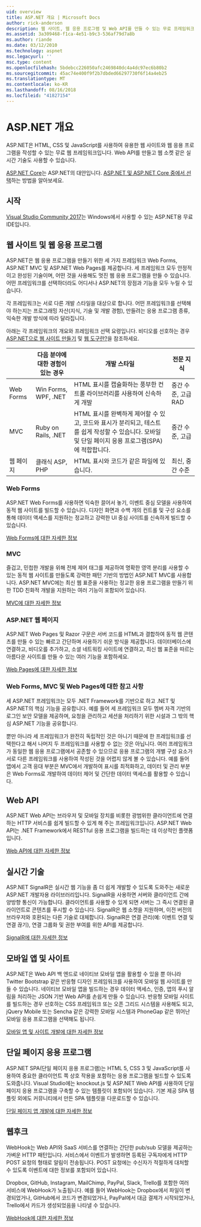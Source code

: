 ```yaml
---
uid: overview
title: ASP.NET 개요 | Microsoft Docs
author: rick-anderson
description: 웹 사이트, 웹 응용 프로그램 및 Web API를 만들 수 있는 무료 프레임워크 ASP.NET을 소개합니다.
ms.assetid: 3a309468-f1ca-4e51-b9c3-536af79d7a8b
ms.author: riande
ms.date: 03/12/2010
ms.technology: aspnet
msc.legacyurl: ''
msc.type: content
ms.openlocfilehash: 5bdebcc226050afc2469840dc4a4dc97ec6b80b2
ms.sourcegitcommit: 45ac74e400f9f2b7dbded66297730f6f14a4eb25
ms.translationtype: MT
ms.contentlocale: ko-KR
ms.lasthandoff: 08/16/2018
ms.locfileid: "41827154"
---
```

# <a name="aspnet-overview"></a>ASP.NET 개요

ASP.NET은 HTML, CSS 및 JavaScript를 사용하여 유용한 웹 사이트와 웹 응용 프로그램을 작성할 수 있는 무료 웹 프레임워크입니다. Web API를 만들고 웹 소켓 같은 실시간 기술도 사용할 수 있습니다.

[ASP.NET Core](https://docs.microsoft.com/aspnet/core/)는 ASP.NET의 대안입니다.  [ASP.NET 및 ASP.NET Core 중에서 선택](https://docs.microsoft.com/aspnet/core/choose-aspnet-framework)하는 방법을 알아보세요.

## <a name="get-started"></a>시작

[Visual Studio Community 2017](https://www.visualstudio.com/downloads/)는 Windows에서 사용할 수 있는 ASP.NET용 무료 IDE입니다.

## <a name="websites-and-web-applications"></a>웹 사이트 및 웹 응용 프로그램

 ASP.NET은 웹 응용 프로그램을 만들기 위한 세 가지 프레임워크 Web Forms, ASP.NET MVC 및 ASP.NET Web Pages를 제공합니다. 세 프레임워크 모두 안정적이고 완성된 기술이며, 어떤 것을 사용해도 멋진 웹 응용 프로그램을 만들 수 있습니다. 어떤 프레임워크를 선택하더라도 어디서나 ASP.NET의 장점과 기능을 모두 누릴 수 있습니다.

각 프레임워크는 서로 다른 개발 스타일을 대상으로 합니다. 어떤 프레임워크를 선택해야 하는지는 프로그래밍 자산(지식, 기술 및 개발 경험), 만들려는 응용 프로그램 종류, 익숙한 개발 방식에 따라 달라집니다.

아래는 각 프레임워크의 개요와 프레임워크 선택 요령입니다. 비디오를 선호하는 경우 [ASP.NET으로 웹 사이트 만들기](https://channel9.msdn.com/Blogs/ASP-NET-Site-Videos/Making-Websites-with-ASPNET) 및 [웹 도구란?](https://channel9.msdn.com/Blogs/ASP-NET-Site-Videos/what-is-web-tools)을 참조하세요.

|   | 다음 분야에 대한 경험이 있는 경우 | 개발 스타일 | 전문 지식 | 
|-----------|----------------------|-----------------------------------------------------|----------------|
| Web Forms | Win Forms, WPF, .NET | HTML 표시를 캡슐화하는 풍부한 컨트롤 라이브러리를 사용하여 신속하게 개발 | 중간 수준, 고급 RAD |
| MVC       | Ruby on Rails, .NET  | HTML 표시를 완벽하게 제어할 수 있고, 코드와 표시가 분리되고, 테스트를 쉽게 작성할 수 있습니다. 모바일 및 단일 페이지 응용 프로그램(SPA)에 적합합니다. | 중간 수준, 고급 |
| 웹 페이지  | 클래식 ASP, PHP     | HTML 표시와 코드가 같은 파일에 있습니다. | 최신, 중간 수준 |

### <a name="web-forms"></a>Web Forms

ASP.NET Web Forms를 사용하면 익숙한 끌어서 놓기, 이벤트 중심 모델을 사용하여 동적 웹 사이트를 빌드할 수 있습니다. 디자인 화면과 수백 개의 컨트롤 및 구성 요소를 통해 데이터 액세스를 지원하는 정교하고 강력한 UI 중심 사이트를 신속하게 빌드할 수 있습니다. 

[Web Forms에 대한 자세한 정보](web-forms/index.md)

### <a name="mvc"></a>MVC

즐겁고, 민첩한 개발을 위해 전체 제어 태그를 제공하여 명확한 영역 분리를 사용할 수 있는 동적 웹 사이트를 만들도록 강력한 패턴 기반의 방법인 ASP.NET MVC를 사용합니다. ASP.NET MVC에는 최신 웹 표준을 사용하는 정교한 응용 프로그램을 만들기 위한 TDD 친화적 개발을 지원하는 여러 기능이 포함되어 있습니다. 

[MVC에 대한 자세한 정보](mvc/index.md)

### <a name="aspnet-web-pages"></a>ASP.NET 웹 페이지

ASP.NET Web Pages 및 Razor 구문은 서버 코드를 HTML과 결합하여 동적 웹 콘텐츠를 만들 수 있는 빠르고 간단하며 사용하기 쉬운 방식을 제공합니다. 데이터베이스에 연결하고, 비디오를 추가하고, 소셜 네트워킹 사이트에 연결하고, 최신 웹 표준을 따르는 아름다운 사이트를 만들 수 있는 여러 기능을 포함하세요.

[Web Pages에 대한 자세한 정보](web-pages/index.md)

### <a name="notes-about-web-forms-mvc-and-web-pages"></a>Web Forms, MVC 및 Web Pages에 대한 참고 사항

세 ASP.NET 프레임워크는 모두 .NET Framework를 기반으로 하고 .NET 및 ASP.NET의 핵심 기능을 공유합니다. 예를 들어 세 프레임워크 모두 멤버 자격 기반의 로그인 보안 모델을 제공하며, 요청을 관리하고 세션을 처리하기 위한 시설과 그 밖의 핵심 ASP.NET 기능을 공유합니다.

뿐만 아니라 세 프레임워크가 완전히 독립적인 것은 아니기 때문에 한 프레임워크를 선택한다고 해서 나머지 두 프레임워크를 사용할 수 없는 것은 아닙니다. 여러 프레임워크가 동일한 웹 응용 프로그램에서 공존할 수 있으므로 응용 프로그램의 개별 구성 요소가 서로 다른 프레임워크를 사용하여 작성된 것을 어렵지 않게 볼 수 있습니다. 예를 들어 앱에서 고객 응대 부분은 MVC에서 개발하여 표시를 최적화하고, 데이터 및 관리 부분은 Web Forms로 개발하여 데이터 제어 및 간단한 데이터 액세스를 활용할 수 있습니다.

## <a name="web-apis"></a>Web API

ASP.NET Web API는 브라우저 및 모바일 장치를 비롯한 광범위한 클라이언트에 연결하는 HTTP 서비스를 쉽게 빌드할 수 있게 해 주는 프레임워크입니다. ASP.NET Web API는 .NET Framework에서 RESTful 응용 프로그램을 빌드하는 데 이상적인 플랫폼입니다.

[Web API에 대한 자세한 정보](web-api/index.md)

<!-- Put first under Web API TOC:  Watch video (9 minutes) https://channel9.msdn.com/Blogs/ASP-NET-Site-Videos/services-and-aspnet -->

## <a name="real-time-technologies"></a>실시간 기술

ASP.NET SignalR은 실시간 웹 기능을 좀 더 쉽게 개발할 수 있도록 도와주는 새로운 ASP.NET 개발자용 라이브러리입니다. SignalR을 사용하면 서버와 클라이언트 간에 양방향 통신이 가능합니다. 클라이언트를 사용할 수 있게 되면 서버는 그 즉시 연결된 클라이언트로 콘텐츠를 푸시할 수 있습니다. SignalR은 웹 소켓을 지원하며, 이전 버전의 브라우저와 호환되는 다른 기술로 대체합니다. SignalR은 연결 관리(예: 이벤트 연결 및 연결 끊기), 연결 그룹화 및 권한 부여를 위한 API를 제공합니다.

[SignalR에 대한 자세한 정보](signalr/index.md)

<!-- Put first under SignalR TOC:  Watch video (6 minutes) https://channel9.msdn.com/Blogs/ASP-NET-Site-Videos/signalr-and-the-real-time-web -->

## <a name="mobile-apps-and-sites"></a>모바일 앱 및 사이트 

ASP.NET은 Web API 백 엔드로 네이티브 모바일 앱을 활용할 수 있을 뿐 아니라 Twitter Bootstrap 같은 반응형 디자인 프레임워크를 사용하여 모바일 웹 사이트를 만들 수 있습니다. 네이티브 모바일 앱을 빌드하는 경우 데이터 액세스, 인증, 앱의 푸시 알림을 처리하는 JSON 기반 Web API를 손쉽게 만들 수 있습니다. 반응형 모바일 사이트를 빌드하는 경우 선호하는 CSS 프레임워크 또는 오픈 그리드 시스템을 사용해도 되고, jQuery Mobile 또는 Sencha 같은 강력한 모바일 시스템과 PhoneGap 같은 뛰어난 모바일 응용 프로그램을 선택해도 됩니다.

[모바일 앱 및 사이트 개발에 대한 자세한 정보](mobile/index.md)

<!-- Put first under mobile TOC:  Watch video (11 minutes) https://channel9.msdn.com/Blogs/ASP-NET-Site-Videos/aspnet-and-mobile -->

## <a name="single-page-applications"></a>단일 페이지 응용 프로그램 

ASP.NET SPA(단일 페이지 응용 프로그램)는 HTML 5, CSS 3 및 JavaScript를 사용하여 중요한 클라이언트 쪽 상호 작용을 포함하는 응용 프로그램을 빌드할 수 있도록 도와줍니다. Visual Studio에는 knockout.js 및 ASP.NET Web API를 사용하여 단일 페이지 응용 프로그램을 구축할 수 있는 템플릿이 포함되어 있습니다. 기본 제공 SPA 템플릿 외에도 커뮤니티에서 만든 SPA 템플릿을 다운로드할 수 있습니다.

[단일 페이지 앱 개발에 대한 자세한 정보](single-page-application/index.md)

## <a name="webhooks"></a>웹후크

WebHook는 Web API와 SaaS 서비스를 연결하는 간단한 pub/sub 모델을 제공하는 가벼운 HTTP 패턴입니다. 서비스에서 이벤트가 발생하면 등록된 구독자에게 HTTP POST 요청의 형태로 알림이 전송됩니다. POST 요청에는 수신자가 적절하게 대처할 수 있도록 이벤트에 대한 정보를 포함되어 있습니다.

Dropbox, GitHub, Instagram, MailChimp, PayPal, Slack, Trello를 포함한 여러 서비스에 WebHook가 노출됩니다. 예를 들어 WebHook는 Dropbox에서 파일이 변경되었거나, GitHub에서 코드가 변경되었거나, PayPal에서 대금 결제가 시작되었거나, Trello에서 카드가 생성되었음을 나타낼 수 있습니다.

[WebHook에 대한 자세한 정보](webhooks/index.md)





<!--
Create Deployment TOC based on https://www.asp.net/aspnet/overview/deployment
Copy deployment content map to MVC, WebForms, Web Pages, Web API sections.
Copy Web Deployment in Enterprise from WebForms to MVC
Move under ASP.NET Best practices
    What not to do in ASP.NET, and what to do instead https://review.docs.microsoft.cus/aspnet/aspnet/overview/web-development-best-practices/what-not-to-do-in-aspnet-and-what-to-do-instead
    Async and await https://channel9.msdn.com/Blogs/ASP-NET-Site-Videos/async-and-await
    Building Real World Cloud Apps with Azure https://review.docs.microsoft.com/aspnet/aspnet/overview/developing-apps-with-windows-azure/building-real-world-cloud-apps-with-windows-azure/introduction
    Hands on Lab: Maintainable Azure Websites: Managing Change and Scale https://review.docs.microsoft.com/aspnet/aspnet/overview/developing-apps-with-windows-azure/maintainable-azure-websites-managing-change-and-scale

-->
